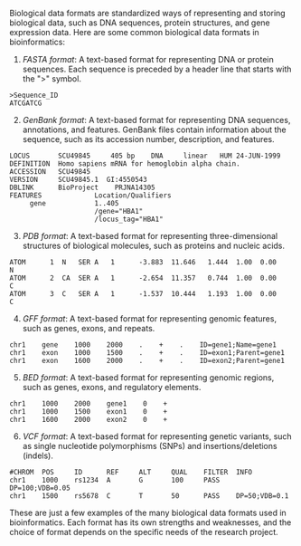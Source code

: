 Biological data formats are standardized ways of representing and storing biological data, such as DNA sequences, protein structures, and gene expression data. Here are some common biological data formats in bioinformatics:

1. _FASTA format_: A text-based format for representing DNA or protein sequences. Each sequence is preceded by a header line that starts with the ">" symbol.
```
>Sequence_ID
ATCGATCG
```
2. _GenBank format_: A text-based format for representing DNA sequences, annotations, and features. GenBank files contain information about the sequence, such as its accession number, description, and features.
```
LOCUS       SCU49845     405 bp    DNA     linear   HUM 24-JUN-1999
DEFINITION  Homo sapiens mRNA for hemoglobin alpha chain.
ACCESSION   SCU49845
VERSION     SCU49845.1  GI:4550543
DBLINK      BioProject    PRJNA14305
FEATURES             Location/Qualifiers
     gene            1..405
                     /gene="HBA1"
                     /locus_tag="HBA1"
```
3. _PDB format_: A text-based format for representing three-dimensional structures of biological molecules, such as proteins and nucleic acids.
```
ATOM      1  N   SER A   1      -3.883  11.646   1.444  1.00  0.00           N  
ATOM      2  CA  SER A   1      -2.654  11.357   0.744  1.00  0.00           C  
ATOM      3  C   SER A   1      -1.537  10.444   1.193  1.00  0.00           C  
```
4. _GFF format_: A text-based format for representing genomic features, such as genes, exons, and repeats.
```
chr1    gene    1000    2000    .    +    .    ID=gene1;Name=gene1
chr1    exon    1000    1500    .    +    .    ID=exon1;Parent=gene1
chr1    exon    1600    2000    .    +    .    ID=exon2;Parent=gene1
```
5. _BED format_: A text-based format for representing genomic regions, such as genes, exons, and regulatory elements.
```
chr1    1000    2000    gene1    0    +
chr1    1000    1500    exon1    0    +
chr1    1600    2000    exon2    0    +
```
6. _VCF format_: A text-based format for representing genetic variants, such as single nucleotide polymorphisms (SNPs) and insertions/deletions (indels).
```
#CHROM  POS     ID      REF     ALT     QUAL    FILTER  INFO
chr1    1000    rs1234  A       G       100     PASS    DP=100;VDB=0.05
chr1    1500    rs5678  C       T       50      PASS    DP=50;VDB=0.1
```
These are just a few examples of the many biological data formats used in bioinformatics. Each format has its own strengths and weaknesses, and the choice of format depends on the specific needs of the research project.
